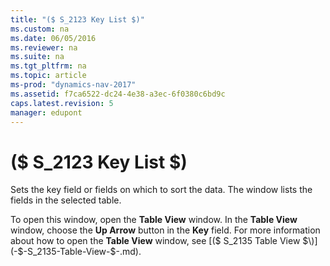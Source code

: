 ```yaml
---
title: "($ S_2123 Key List $)"
ms.custom: na
ms.date: 06/05/2016
ms.reviewer: na
ms.suite: na
ms.tgt_pltfrm: na
ms.topic: article
ms-prod: "dynamics-nav-2017"
ms.assetid: f7ca6522-dc24-4e38-a3ec-6f0380c6bd9c
caps.latest.revision: 5
manager: edupont
---
```

# ($ S_2123 Key List $)
Sets the key field or fields on which to sort the data. The window lists the fields in the selected table.  
  
 To open this window, open the **Table View** window. In the **Table View** window, choose the **Up Arrow** button in the **Key** field. For more information about how to open the **Table View** window, see [\($ S\_2135 Table View $\)](-$-S_2135-Table-View-$-.md).